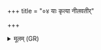 +++
title = "०४ याः कृत्या नीलवतीर्"

+++
<details><summary>मूलम् (GR)</summary>

याः कृत्या नीलवतीर्  
याः कृत्याः पाश्यावतीः ।  
कृत्या याश् चक्रुर् लोहिनीस्  
ता इतो नाशयामसि ॥
</details>